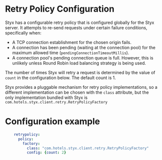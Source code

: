 # Retry Policy Configuration

Styx has a configurable retry policy that is configured globally for the Styx server.
It attempts to re-send requests under certain failure conditions,
specifically when:

  - A TCP connection establishment for the chosen origin fails.
  - A connection has been pending (waiting at the connection pool) for
    the maximum allowed time (`pendingConnectionTimeoutMillis`).
  - A connection pool's pending connection queue is full. However, this is
    unlikely unless Round Robin load balancing strategy is being used.

The number of times Styx will retry a request is determined by the value of
`count` in the configuration below. The default count is 1.

Styx provides a pluggable mechanism for retry policy implementations, so
a different implementation can be chosen with the `class` attribute,
but the only implementation bundled with Styx is
 `com.hotels.styx.client.retry.RetryPolicyFactory`

# Configuration example
```yaml
    retrypolicy:
      policy:
        factory:
          class: "com.hotels.styx.client.retry.RetryPolicyFactory"
          config: {count: 2}
```                
      